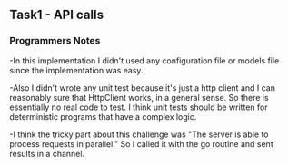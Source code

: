 ## Task1 - API calls
### Programmers Notes
-In this implementation I didn't used any configuration file or models file since the implementation was easy.

-Also I didn't wrote any unit test because it's just a http client and I can reasonably sure that HttpClient works, in a general sense. So there is essentially no real code to test. I think unit tests should be written for deterministic programs that have a complex logic.

-I think the tricky part about this challenge was "The server is able to process requests in parallel." So I called it with the go routine and sent results in a channel.
